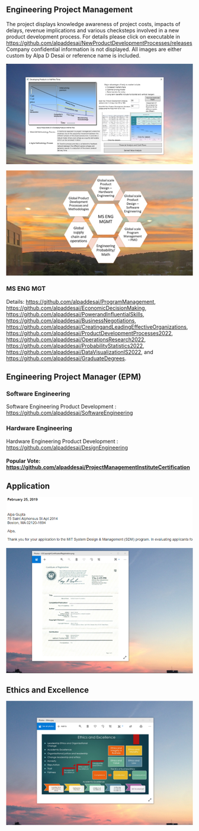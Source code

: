 ## Engineering Project Management 

The project displays knowledge awareness of project costs, impacts of delays, revenue implications and various checksteps involved in a new product development process. For details please click on executable in https://github.com/alpaddesai/NewProductDevelopmentProcesses/releases  Company confidential information is not displayed. All images are either custom by Alpa D Desai or reference name is included. 

![Image of NewProductDevelopmentProcess](DevelopingProductsinHalftheTimeMainWindowOne.png) 

![image](MS_ENGMGMT1.jpg)

### MS ENG MGT
Details: https://github.com/alpaddesai/ProgramManagement, https://github.com/alpaddesai/EconomicDecisionMaking, https://github.com/alpaddesai/PowerandInfluentialSkills, https://github.com/alpaddesai/BusinessNegotiations, https://github.com/alpaddesai/CreatingandLeadingEffectiveOrganizations, https://github.com/alpaddesai/ProductDevelopmentProcesses2022, https://github.com/alpaddesai/OperationsResearch2022, https://github.com/alpaddesai/ProbabilityStatistics2022, https://github.com/alpaddesai/DataVisualizationIS2022,  and https://github.com/alpaddesai/GraduateDegrees.

## Engineering Project Manager (EPM)

### Software Engineering
Software Engineering Product Development : https://github.com/alpaddesai/SoftwareEngineering
### Hardware Engineering
Hardware Engineering Product Development : https://github.com/alpaddesai/DesignEngineering
 
#### Popular Vote: https://github.com/alpaddesai/ProjectManagementInstituteCertification

## Application
![image](MITSDM.png)

![image](USCopyrightCertificate.png)

## Ethics and Excellence
![image](EthicsandExcellence.png)

